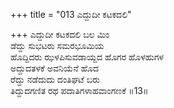 +++
title = "013 ಎದ್ದುದೀ ಕಟಕದಲಿ"

+++
ಎದ್ದುದೀ ಕಟಕದಲಿ ಬಲ ಮಿಂ  
ಡೆದ್ದು ಸುಭಟರು ಸಮರಭೂಮಿಯ  
ಹೊದ್ದಿದರು ಝಳಪಿಸುವಡಾಯ್ದದ ಹೊಗರ ಹೊಳಹುಗಳ  
ಅದ್ದುದತಳಕೆ ಅವನಿಯೆನೆ ಹೊದ  
ರೆದ್ದು ನಡೆದುದು ದಂತಿಘಟೆ ಬರು  
ತಿದ್ದುದಗಣಿತ ರಥ ಪದಾತಿಗಳಾಹವಾಂಗಣಕೆ     ॥13॥
